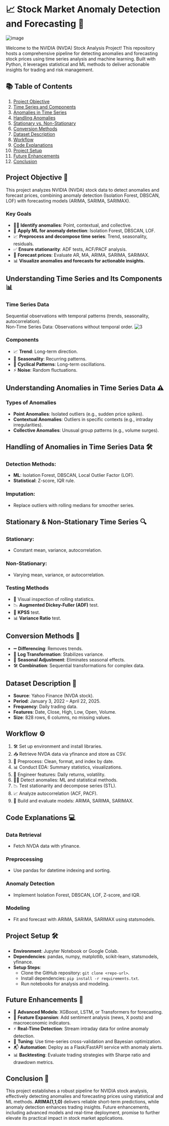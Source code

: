 # 📈 Stock Market Anomaly Detection and Forecasting 🚀
![image](https://github.com/user-attachments/assets/64a8ca85-b622-44ff-81a0-24563abd6718)

Welcome to the NVIDIA (NVDA) Stock Analysis Project! This repository hosts a comprehensive pipeline for detecting anomalies and forecasting stock prices using time series analysis and machine learning. Built with Python, it leverages statistical and ML methods to deliver actionable insights for trading and risk management.

## 📚 Table of Contents
1. [Project Objective](#project-objective)
2. [Time Series and Components](#time-series-and-components)
3. [Anomalies in Time Series](#anomalies-in-time-series)
4. [Handling Anomalies](#handling-anomalies)
5. [Stationary vs. Non-Stationary](#stationary-vs-non-stationary)
6. [Conversion Methods](#conversion-methods)
7. [Dataset Description](#dataset-description)
8. [Workflow](#workflow)
9. [Code Explanations](#code-explanations)
10. [Project Setup](#project-setup)
11. [Future Enhancements](#future-enhancements)
12. [Conclusion](#conclusion)

## Project Objective 🎯
This project analyzes NVIDIA (NVDA) stock data to detect anomalies and forecast prices, combining anomaly detection (Isolation Forest, DBSCAN, LOF) with forecasting models (ARIMA, SARIMA, SARIMAX).

### Key Goals
- 🕵️‍♂️ **Identify anomalies**: Point, contextual, and collective.
- 🤖 **Apply ML for anomaly detection**: Isolation Forest, DBSCAN, LOF.
- 📈 **Preprocess and decompose time series**: Trend, seasonality, residuals.
- ✅ **Ensure stationarity**: ADF tests, ACF/PACF analysis.
- 📅 **Forecast prices**: Evaluate AR, MA, ARIMA, SARIMA, SARIMAX.
- 📊 **Visualize anomalies and forecasts for actionable insights.**

## Understanding Time Series and Its Components 📊

### Time Series Data
Sequential observations with temporal patterns (trends, seasonality, autocorrelation).  
Non-Time Series Data: Observations without temporal order.
![3](https://github.com/user-attachments/assets/1ca4ad09-5908-4489-b000-5b8d006f4525)

### Components
- 📈 **Trend**: Long-term direction.
- 🔄 **Seasonality**: Recurring patterns.
- 🌊 **Cyclical Patterns**: Long-term oscillations.
- ⚡️ **Noise**: Random fluctuations.

## Understanding Anomalies in Time Series Data ⚠️

### Types of Anomalies
- **Point Anomalies**: Isolated outliers (e.g., sudden price spikes).
- **Contextual Anomalies**: Outliers in specific contexts (e.g., intraday irregularities).
- **Collective Anomalies**: Unusual group patterns (e.g., volume surges).

## Handling of Anomalies in Time Series Data 🛠️

### Detection Methods:
- **ML**: Isolation Forest, DBSCAN, Local Outlier Factor (LOF).
- **Statistical**: Z-score, IQR rule.

### Imputation:
- Replace outliers with rolling medians for smoother series.

## Stationary & Non-Stationary Time Series 🔍

### Stationary:
- Constant mean, variance, autocorrelation.

### Non-Stationary:
- Varying mean, variance, or autocorrelation.

### Testing Methods
- 👀 Visual inspection of rolling statistics.
- 📉 **Augmented Dickey-Fuller (ADF)** test.
- 🔬 **KPSS** test.
- 📊 **Variance Ratio** test.

## Conversion Methods 🔄

- ➖ **Differencing**: Removes trends.
- 📏 **Log Transformation**: Stabilizes variance.
- 🔄 **Seasonal Adjustment**: Eliminates seasonal effects.
- 🛠️ **Combination**: Sequential transformations for complex data.

## Dataset Description 📂

- **Source**: Yahoo Finance (NVDA stock).
- **Period**: January 3, 2022 – April 22, 2025.
- **Frequency**: Daily trading data.
- **Features**: Date, Close, High, Low, Open, Volume.
- **Size**: 828 rows, 6 columns, no missing values.

## Workflow ⚙️
1. 🛠️ Set up environment and install libraries.
2. 📥 Retrieve NVDA data via yfinance and store as CSV.
3. 🧹 Preprocess: Clean, format, and index by date.
4. 📊 Conduct EDA: Summary statistics, visualizations.
5. 🔧 Engineer features: Daily returns, volatility.
6. 🕵️‍♂️ Detect anomalies: ML and statistical methods.
7. 📉 Test stationarity and decompose series (STL).
8. 📈 Analyze autocorrelation (ACF, PACF).
9. 🤖 Build and evaluate models: ARIMA, SARIMA, SARIMAX.

## Code Explanations 💻

### Data Retrieval
- Fetch NVDA data with yfinance.

### Preprocessing
- Use pandas for datetime indexing and sorting.

### Anomaly Detection
- Implement Isolation Forest, DBSCAN, LOF, Z-score, and IQR.

### Modeling
- Fit and forecast with ARIMA, SARIMA, SARIMAX using statsmodels.

## Project Setup 🛠️

- **Environment**: Jupyter Notebook or Google Colab.
- **Dependencies**: pandas, numpy, matplotlib, scikit-learn, statsmodels, yfinance.
- **Setup Steps**:
  - Clone the GitHub repository: `git clone <repo-url>`.
  - Install dependencies: `pip install -r requirements.txt`.
  - Run notebooks for analysis and modeling.

## Future Enhancements 🌟

- 🚀 **Advanced Models**: XGBoost, LSTM, or Transformers for forecasting.
- 📡 **Feature Expansion**: Add sentiment analysis (news, X posts) and macroeconomic indicators.
- ⚡️ **Real-Time Detection**: Stream intraday data for online anomaly detection.
- 🔧 **Tuning**: Use time-series cross-validation and Bayesian optimization.
- 📬 **Automation**: Deploy as a Flask/FastAPI service with anomaly alerts.
- 📊 **Backtesting**: Evaluate trading strategies with Sharpe ratio and drawdown metrics.

## Conclusion 🏁
This project establishes a robust pipeline for NVIDIA stock analysis, effectively detecting anomalies and forecasting prices using statistical and ML methods. **ARIMA(1,1,0)** delivers reliable short-term predictions, while anomaly detection enhances trading insights. Future enhancements, including advanced models and real-time deployment, promise to further elevate its practical impact in stock market applications.
